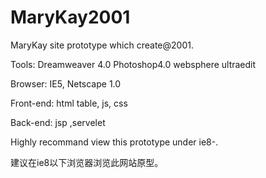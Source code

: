 MaryKay2001
===========

MaryKay site prototype which create@2001.


Tools:
Dreamweaver 4.0
Photoshop4.0
websphere
ultraedit

Browser:
IE5, Netscape 1.0

Front-end: html table, js, css

Back-end: jsp ,servelet

Highly recommand view this prototype under ie8-.

建议在ie8以下浏览器浏览此网站原型。
